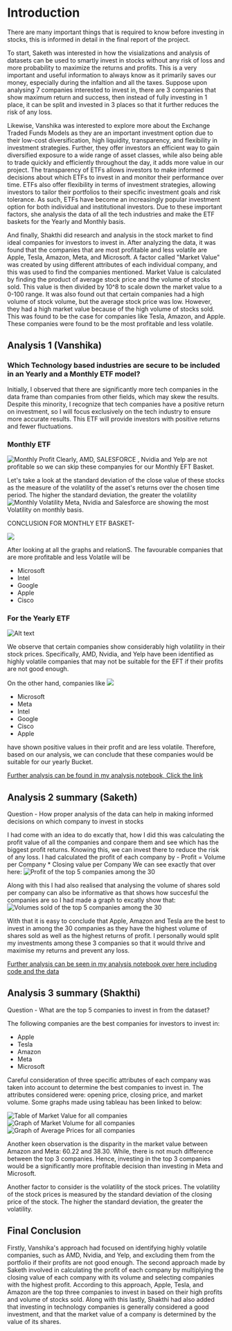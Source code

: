 # Introduction 

There are many important things that is required to know before investing in stocks, this is informed in detail in the final report of the project. 

To start, Saketh was interested in how the visializations and analysis of datasets can be used to smartly invest in stocks without any risk of loss and more probability to maximize the returns and profits. This is a very important and useful information to always know as it primarily saves our money, especially during the infaltion and all the taxes. Suppose upon analysing 7 companies interested to invest in, there are 3 companies that show maximum return and success, then instead of fully investing in 1 place, it can be split and invested in 3 places so that it further reduces the risk of any loss.  

Likewise, Vanshika was interested to explore more about the Exchange Traded Funds  Models as they are an important investment option due to their low-cost diversification, high liquidity, transparency, and flexibility in investment strategies. Further, they offer investors an efficient way to gain diversified exposure to a wide range of asset classes, while also being able to trade quickly and efficiently throughout the day, it adds more value in our project. The transparency of ETFs allows investors to make informed decisions about which ETFs to invest in and monitor their performance over time. ETFs also offer flexibility in terms of investment strategies, allowing investors to tailor their portfolios to their specific investment goals and risk tolerance. As such, ETFs have become an increasingly popular investment option for both individual and institutional investors. Due to these important factors, she analysis the data of all the tech industries and make the ETF baskets for the Yearly and Monthly basis.

And finally, Shakthi did research and analysis in the stock market to find ideal companies for investors to invest in. After analyzing the data, it was found that the companies that are most profitable and less volatile are Apple, Tesla, Amazon, Meta, and Microsoft. A factor called "Market Value" was created by using different attributes of each individual company, and this was used to find the companies mentioned. Market Value is calculated by finding the product of average stock price and the volume of stocks sold. This value is then divided by 10^8 to scale down the market value to a 0-100 range. It was also found out that certain companies had a high volume of stock volume, but the average stock price was low. However, they had a high market value because of the high volume of stocks sold. This was found to be the case for companies like Tesla, Amazon, and Apple. These companies were found to be the most profitable and less volatile.



## Analysis 1 (Vanshika)

### Which Technology based industries are secure to be included in an Yearly and a Monthly ETF model?

Initially, I observed that there are significantly more tech companies in the data frame than companies from other fields, which may skew the results. Despite this minority, I recognize that tech companies have a positive return on investment, 
so I will focus exclusively on the tech industry to ensure more accurate results. This ETF will provide investors with positive returns and fewer fluctuations. 
### Monthly ETF
![Monthly Profit](images/Screenshot%202023-04-10%20201927.png)
Clearly, AMD, SALESFORCE , Nvidia and Yelp are not profitable so we can skip these companyies for our Monthly EFT Basket.

Let's take a look at the  standard deviation of the close value of these stocks as the measure of the volatility of the asset's returns over the chosen time period. The higher the standard deviation, the greater the volatility
![Monthly Volatility](images/A1a.png)
Meta, Nvidia and Salesforce are showing the most Volatility on monthly basis. 

CONCLUSION FOR MONTHLY ETF BASKET-

![](https://tse4.mm.bing.net/th?id=OIP.0IkVQ7FUR0vFqbYE-PNYFgHaE8&pid=Api&P=0)

After looking at all the graphs and relationS. The favourable companies that are more profitable and less Volatile will be

- Microsoft
- Intel
- Google
- Apple
- Cisco


### For the Yearly ETF

![Alt text](images/Screenshot%202023-04-10%20201950.png)

We observe that certain companies show considerably high volatility in their stock prices. Specifically, AMD, Nvidia, and Yelp have been identified as highly volatile companies that may not be suitable for the EFT if their profits are not good enough.

On the other hand, companies like 
![](https://tse4.mm.bing.net/th?id=OIP.UmM-ZlsC_G3p6usKR95i0QHaEK&pid=Api&P=0)

- Microsoft
- Meta
- Intel
- Google
- Cisco
- Apple

have shown positive values in their profit and are less volatile. Therefore, based on our analysis, we can conclude that these companies would be suitable for our yearly Bucket.

[Further analysis can be found in my analysis notebook, Click the link](/analysis/analysis1.ipynb)


## Analysis 2 summary (Saketh)
Question - How proper analysis of the data can help in making informed decisions on which company to invest in stocks

I had come with an idea to do excatly that, how I did this was calculating the profit value of all the companies and conpare them and see which has the biggest profit returns. Knowing this, we can invest there to reduce the risk of any loss.
I had calculated the profit of each company by - Profit = Volume per Company * Closing value per Company
We can see exactly that over here:
![Profit of the top 5 companies among the 30](images/pic1.png)

Along with this I had also realised that analysing the volume of shares sold per company can also be informative as that shows how succesful the companies are so I had made a graph to excatly show that:
![Volumes sold of the top 5 companies among the 30](images/pic2.png)

With that it is easy to conclude that Apple, Amazon and Tesla are the best to invest in among the 30 companies as they have the highest volume of shares sold as well as the highest returns of profit.
I personally would split my investments among these 3 companies so that it would thrive and maximise my returns and prevent any loss.

[Further analysis can be seen in my analysis notebook over here including code and the data](/analysis/analysis2.ipynb)

## Analysis 3 summary (Shakthi)
Question - What are the top 5 companies to invest in from the dataset?

The following companies are the best companies for investors to invest in: 
- Apple
- Tesla
- Amazon
- Meta
- Microsoft

Careful consideration of three specific attributes of each company was taken into account to determine the best companies to invest in. The attributes considered were: opening price, closing price, and market volume. Some graphs made using tableau has been linked to below:

![Table of Market Value for all companies](images/market_value.png)
![Graph of Market Volume for all companies](images/volume.png)
![Graph of Average Prices for all companies](images/avg_prices.png)

Another keen observation is the disparity in the market value between Amazon and Meta: 60.22 and 38.30. While, there is not much difference between the top 3 companies. Hence, investing in the top 3 companies would be a significantly more profitable decision than investing in Meta and Microsoft.

Another factor to consider is the volatility of the stock prices. The volatility of the stock prices is measured by the standard deviation of the closing price of the stock. The higher the standard deviation, the greater the volatility.

## Final Conclusion
Firstly, Vanshika's approach had focused on identifying highly volatile companies, such as AMD, Nvidia, and Yelp, and excluding them from the portfolio if their profits are not good enough. The second approach made by Saketh involved in calculating the profit of each company by multiplying the closing value of each company with its volume and selecting companies with the highest profit. According to this approach, Apple, Tesla, and Amazon are the top three companies to invest in based on their high profits and volume of stocks sold. Along with this lastly, Shakthi had also added that investing in technology companies is generally considered a good investment, and that the market value of a company is determined by the value of its shares.